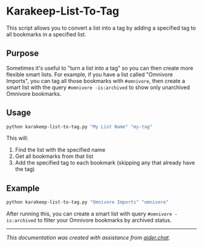 # Karakeep-List-To-Tag

This script allows you to convert a list into a tag by adding a specified tag to all bookmarks in a specified list.

## Purpose

Sometimes it's useful to "turn a list into a tag" so you can then create more flexible smart lists. For example, if you have a list called "Omnivore Imports", you can tag all those bookmarks with `#omnivore`, then create a smart list with the query `#omnivore -is:archived` to show only unarchived Omnivore bookmarks.

## Usage

```bash
python karakeep-list-to-tag.py "My List Name" "my-tag"
```

This will:
1. Find the list with the specified name
2. Get all bookmarks from that list  
3. Add the specified tag to each bookmark (skipping any that already have the tag)

## Example

```bash
python karakeep-list-to-tag.py "Omnivore Imports" "omnivore"
```

After running this, you can create a smart list with query `#omnivore -is:archived` to filter your Omnivore bookmarks by archived status.

---
*This documentation was created with assistance from [aider.chat](https://github.com/Aider-AI/aider/).*
